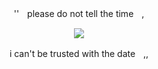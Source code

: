<p align="center"> ''ㅤplеase do not tell the timеㅤ, <p align="center">

<p align="center">
  <img src="https://64.media.tumblr.com/bb722776349983640b1fc56973afe756/fbde2a947ddf9fdc-f7/s2048x3072/58087da2f194014d2663157329523ef9a2d67055.pnj">
<p align="center">

<p align="center"> i can't be trusted with the dateㅤ,, <p align="center">
